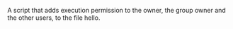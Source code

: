 A script that adds execution permission to the owner, the group owner and the other users, to the file hello.

